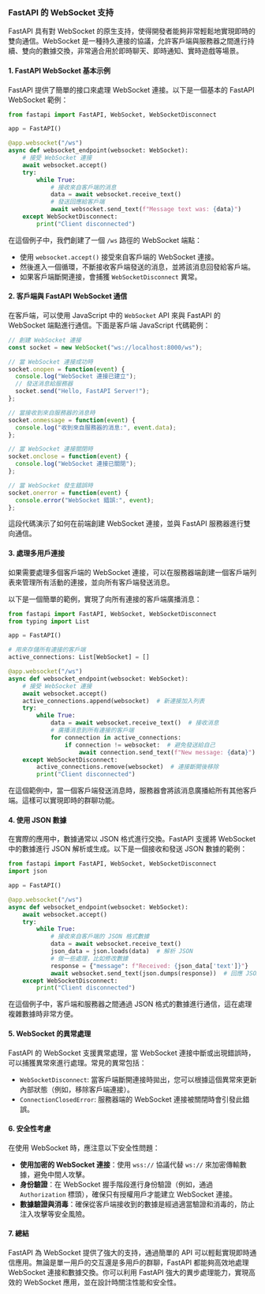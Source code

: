 ### **FastAPI 的 WebSocket 支持**

FastAPI 具有對 WebSocket 的原生支持，使得開發者能夠非常輕鬆地實現即時的雙向通信。WebSocket 是一種持久連接的協議，允許客戶端與服務器之間進行持續、雙向的數據交換，非常適合用於即時聊天、即時通知、實時遊戲等場景。

#### **1. FastAPI WebSocket 基本示例**

FastAPI 提供了簡單的接口來處理 WebSocket 連接。以下是一個基本的 FastAPI WebSocket 範例：

```python
from fastapi import FastAPI, WebSocket, WebSocketDisconnect

app = FastAPI()

@app.websocket("/ws")
async def websocket_endpoint(websocket: WebSocket):
    # 接受 WebSocket 連接
    await websocket.accept()
    try:
        while True:
            # 接收來自客戶端的消息
            data = await websocket.receive_text()
            # 發送回應給客戶端
            await websocket.send_text(f"Message text was: {data}")
    except WebSocketDisconnect:
        print("Client disconnected")
```

在這個例子中，我們創建了一個 `/ws` 路徑的 WebSocket 端點：
- 使用 `websocket.accept()` 接受來自客戶端的 WebSocket 連接。
- 然後進入一個循環，不斷接收客戶端發送的消息，並將該消息回發給客戶端。
- 如果客戶端斷開連接，會捕獲 `WebSocketDisconnect` 異常。

#### **2. 客戶端與 FastAPI WebSocket 通信**

在客戶端，可以使用 JavaScript 中的 `WebSocket` API 來與 FastAPI 的 WebSocket 端點進行通信。下面是客戶端 JavaScript 代碼範例：

```javascript
// 創建 WebSocket 連接
const socket = new WebSocket("ws://localhost:8000/ws");

// 當 WebSocket 連接成功時
socket.onopen = function(event) {
  console.log("WebSocket 連接已建立");
  // 發送消息給服務器
  socket.send("Hello, FastAPI Server!");
};

// 當接收到來自服務器的消息時
socket.onmessage = function(event) {
  console.log("收到來自服務器的消息:", event.data);
};

// 當 WebSocket 連接關閉時
socket.onclose = function(event) {
  console.log("WebSocket 連接已關閉");
};

// 當 WebSocket 發生錯誤時
socket.onerror = function(event) {
  console.error("WebSocket 錯誤:", event);
};
```

這段代碼演示了如何在前端創建 WebSocket 連接，並與 FastAPI 服務器進行雙向通信。

#### **3. 處理多用戶連接**

如果需要處理多個客戶端的 WebSocket 連接，可以在服務器端創建一個客戶端列表來管理所有活動的連接，並向所有客戶端發送消息。

以下是一個簡單的範例，實現了向所有連接的客戶端廣播消息：

```python
from fastapi import FastAPI, WebSocket, WebSocketDisconnect
from typing import List

app = FastAPI()

# 用來存儲所有連接的客戶端
active_connections: List[WebSocket] = []

@app.websocket("/ws")
async def websocket_endpoint(websocket: WebSocket):
    # 接受 WebSocket 連接
    await websocket.accept()
    active_connections.append(websocket)  # 新連接加入列表
    try:
        while True:
            data = await websocket.receive_text()  # 接收消息
            # 廣播消息到所有連接的客戶端
            for connection in active_connections:
                if connection != websocket:  # 避免發送給自己
                    await connection.send_text(f"New message: {data}")
    except WebSocketDisconnect:
        active_connections.remove(websocket)  # 連接斷開後移除
        print("Client disconnected")
```

在這個範例中，當一個客戶端發送消息時，服務器會將該消息廣播給所有其他客戶端。這樣可以實現即時的群聊功能。

#### **4. 使用 JSON 數據**

在實際的應用中，數據通常以 JSON 格式進行交換。FastAPI 支援將 WebSocket 中的數據進行 JSON 解析或生成。以下是一個接收和發送 JSON 數據的範例：

```python
from fastapi import FastAPI, WebSocket, WebSocketDisconnect
import json

app = FastAPI()

@app.websocket("/ws")
async def websocket_endpoint(websocket: WebSocket):
    await websocket.accept()
    try:
        while True:
            # 接收來自客戶端的 JSON 格式數據
            data = await websocket.receive_text()
            json_data = json.loads(data)  # 解析 JSON
            # 做一些處理，比如修改數據
            response = {"message": f"Received: {json_data['text']}"}
            await websocket.send_text(json.dumps(response))  # 回應 JSON 數據
    except WebSocketDisconnect:
        print("Client disconnected")
```

在這個例子中，客戶端和服務器之間通過 JSON 格式的數據進行通信，這在處理複雜數據時非常方便。

#### **5. WebSocket 的異常處理**

FastAPI 的 WebSocket 支援異常處理，當 WebSocket 連接中斷或出現錯誤時，可以捕獲異常來進行處理。常見的異常包括：

- `WebSocketDisconnect`: 當客戶端斷開連接時拋出，您可以根據這個異常來更新內部狀態（例如，移除客戶端連接）。
- `ConnectionClosedError`: 服務器端的 WebSocket 連接被關閉時會引發此錯誤。

#### **6. 安全性考慮**

在使用 WebSocket 時，應注意以下安全性問題：

- **使用加密的 WebSocket 連接**：使用 `wss://` 協議代替 `ws://` 來加密傳輸數據，避免中間人攻擊。
- **身份驗證**：在 WebSocket 握手階段進行身份驗證（例如，通過 `Authorization` 標頭），確保只有授權用戶才能建立 WebSocket 連接。
- **數據驗證與消毒**：確保從客戶端接收到的數據是經過適當驗證和消毒的，防止注入攻擊等安全風險。

#### **7. 總結**

FastAPI 為 WebSocket 提供了強大的支持，通過簡單的 API 可以輕鬆實現即時通信應用。無論是單一用戶的交互還是多用戶的群聊，FastAPI 都能夠高效地處理 WebSocket 連接和數據交換。你可以利用 FastAPI 強大的異步處理能力，實現高效的 WebSocket 應用，並在設計時關注性能和安全性。